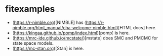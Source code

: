 # fitexamples

* (https://r-nimble.org)[NIMBLE] has (https://r-nimble.org/html_manual/cha-welcome-nimble.html)[HTML docs] here.
* (https://kingaa.github.io/pomp/index.html)[pomp] is here.
* (https://mrc-ide.github.io/mcstate/)[mstate] does SMC and PMCMC for state space models.
* (https://mc-stan.org)[Stan] is here.
